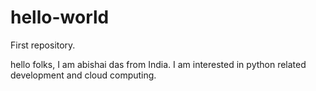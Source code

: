 # hello-world
First repository.

hello folks,
I am abishai das from India. 
I am interested in python related development and cloud computing.
